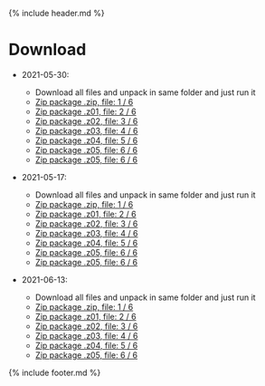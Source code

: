 {% include header.md %}

# Download
 
- 2021-05-30:
  - Download all files and unpack in same folder and just run it
  - [Zip package .zip, file: 1 / 6](2022-05-17-PhotoTags-Synchronizer-x64rc2.zip)
  - [Zip package .z01, file: 2 / 6](2022-05-17-PhotoTags-Synchronizer-x64rc2.z01)
  - [Zip package .z02, file: 3 / 6](2022-05-17-PhotoTags-Synchronizer-x64rc2.z02)
  - [Zip package .z03, file: 4 / 6](2022-05-17-PhotoTags-Synchronizer-x64rc2.z03)
  - [Zip package .z04, file: 5 / 6](2022-05-17-PhotoTags-Synchronizer-x64rc2.z04)
  - [Zip package .z05, file: 6 / 6](2022-05-17-PhotoTags-Synchronizer-x64rc2.z05)
  - [Zip package .z05, file: 6 / 6](2022-05-17-PhotoTags-Synchronizer-x64rc2.z06)

- 2021-05-17:
  - Download all files and unpack in same folder and just run it
  - [Zip package .zip, file: 1 / 6](2022-05-17-PhotoTags-Synchronizer-x64rc1.zip)
  - [Zip package .z01, file: 2 / 6](2022-05-17-PhotoTags-Synchronizer-x64rc1.z01)
  - [Zip package .z02, file: 3 / 6](2022-05-17-PhotoTags-Synchronizer-x64rc1.z02)
  - [Zip package .z03, file: 4 / 6](2022-05-17-PhotoTags-Synchronizer-x64rc1.z03)
  - [Zip package .z04, file: 5 / 6](2022-05-17-PhotoTags-Synchronizer-x64rc1.z04)
  - [Zip package .z05, file: 6 / 6](2022-05-17-PhotoTags-Synchronizer-x64rc1.z05)
  - [Zip package .z05, file: 6 / 6](2022-05-17-PhotoTags-Synchronizer-x64rc1.z06)

- 2021-06-13:
  - Download all files and unpack in same folder and just run it
  - [Zip package .zip, file: 1 / 6](2021-06-13-PhotoTags-Synchronizer-x64-alpha.zip)
  - [Zip package .z01, file: 2 / 6](2021-06-13-PhotoTags-Synchronizer-x64-alpha.z01)
  - [Zip package .z02, file: 3 / 6](2021-06-13-PhotoTags-Synchronizer-x64-alpha.z02)
  - [Zip package .z03, file: 4 / 6](2021-06-13-PhotoTags-Synchronizer-x64-alpha.z03)
  - [Zip package .z04, file: 5 / 6](2021-06-13-PhotoTags-Synchronizer-x64-alpha.z04)
  - [Zip package .z05, file: 6 / 6](2021-06-13-PhotoTags-Synchronizer-x64-alpha.z05)
 
{% include footer.md %}
